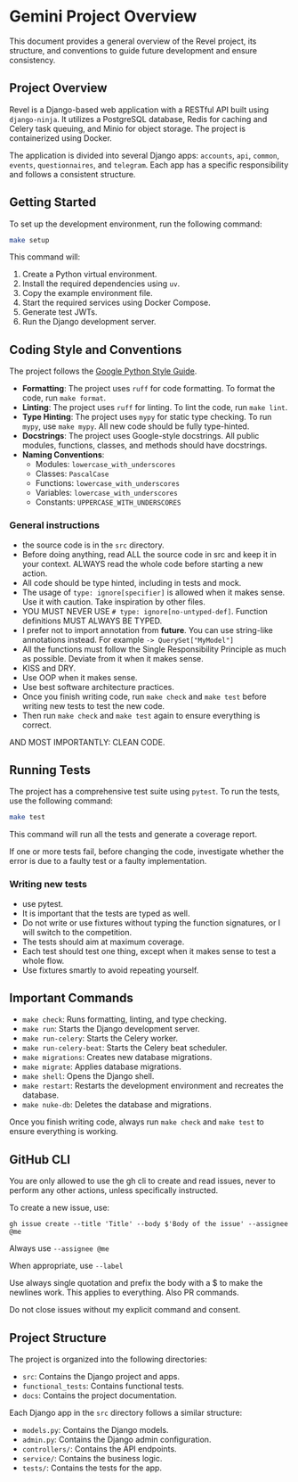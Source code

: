 
# Gemini Project Overview

This document provides a general overview of the Revel project, its structure, and conventions to guide future development and ensure consistency.

## Project Overview

Revel is a Django-based web application with a RESTful API built using `django-ninja`. It utilizes a PostgreSQL database, Redis for caching and Celery task queuing, and Minio for object storage. The project is containerized using Docker.

The application is divided into several Django apps: `accounts`, `api`, `common`, `events`, `questionnaires`, and `telegram`. Each app has a specific responsibility and follows a consistent structure.

## Getting Started

To set up the development environment, run the following command:

```bash
make setup
```

This command will:
1. Create a Python virtual environment.
2. Install the required dependencies using `uv`.
3. Copy the example environment file.
4. Start the required services using Docker Compose.
5. Generate test JWTs.
6. Run the Django development server.

## Coding Style and Conventions

The project follows the [Google Python Style Guide](https://google.github.io/styleguide/pyguide.html).

- **Formatting**: The project uses `ruff` for code formatting. To format the code, run `make format`.
- **Linting**: The project uses `ruff` for linting. To lint the code, run `make lint`.
- **Type Hinting**: The project uses `mypy` for static type checking. To run `mypy`, use `make mypy`. All new code should be fully type-hinted.
- **Docstrings**: The project uses Google-style docstrings. All public modules, functions, classes, and methods should have docstrings.
- **Naming Conventions**:
    - Modules: `lowercase_with_underscores`
    - Classes: `PascalCase`
    - Functions: `lowercase_with_underscores`
    - Variables: `lowercase_with_underscores`
    - Constants: `UPPERCASE_WITH_UNDERSCORES`

### General instructions

- the source code is in the `src` directory.
- Before doing anything, read ALL the source code in src and keep it in your context. ALWAYS read the whole code before starting a new action.
- All code should be type hinted, including in tests and mock.
- The usage of `type: ignore[specifier]` is allowed when it makes sense. Use it with caution. Take inspiration by other files.
- YOU MUST NEVER USE `# type: ignore[no-untyped-def]`. Function definitions MUST ALWAYS BE TYPED.
- I prefer not to import annotation from __future__. You can use string-like annotations instead. For example `-> QuerySet["MyModel"]`
- All the functions must follow the Single Responsibility Principle as much as possible. Deviate from it when it makes sense.
- KISS and DRY.
- Use OOP when it makes sense.
- Use best software architecture practices.
- Once you finish writing code, run `make check` and `make test` before writing new tests to test the new code.
- Then run `make check` and `make test` again to ensure everything is correct.

AND MOST IMPORTANTLY: CLEAN CODE.

## Running Tests

The project has a comprehensive test suite using `pytest`. To run the tests, use the following command:

```bash
make test
```

This command will run all the tests and generate a coverage report.

If one or more tests fail, before changing the code, investigate whether the error is due to a faulty test or a faulty implementation.

### Writing new tests

- use pytest.
- It is important that the tests are typed as well.
- Do not write or use fixtures without typing the function signatures, or I will switch to the competition.
- The tests should aim at maximum coverage.
- Each test should test one thing, except when it makes sense to test a whole flow.
- Use fixtures smartly to avoid repeating yourself.

## Important Commands

- `make check`: Runs formatting, linting, and type checking.
- `make run`: Starts the Django development server.
- `make run-celery`: Starts the Celery worker.
- `make run-celery-beat`: Starts the Celery beat scheduler.
- `make migrations`: Creates new database migrations.
- `make migrate`: Applies database migrations.
- `make shell`: Opens the Django shell.
- `make restart`: Restarts the development environment and recreates the database.
- `make nuke-db`: Deletes the database and migrations.

Once you finish writing code, always run `make check` and `make test` to ensure everything is working.

## GitHub CLI

You are only allowed to use the gh cli to create and read issues, never to perform any other actions, unless specifically instructed.

To create a new issue, use:

```
gh issue create --title 'Title' --body $'Body of the issue' --assignee @me
```

Always use `--assignee @me`

When appropriate, use `--label`

Use always single quotation and prefix the body with a $ to make the newlines work. This applies to everything. Also PR commands.

Do not close issues without my explicit command and consent.

## Project Structure

The project is organized into the following directories:

- `src`: Contains the Django project and apps.
- `functional_tests`: Contains functional tests.
- `docs`: Contains the project documentation.

Each Django app in the `src` directory follows a similar structure:

- `models.py`: Contains the Django models.
- `admin.py`: Contains the Django admin configuration.
- `controllers/`: Contains the API endpoints.
- `service/`: Contains the business logic.
- `tests/`: Contains the tests for the app.
